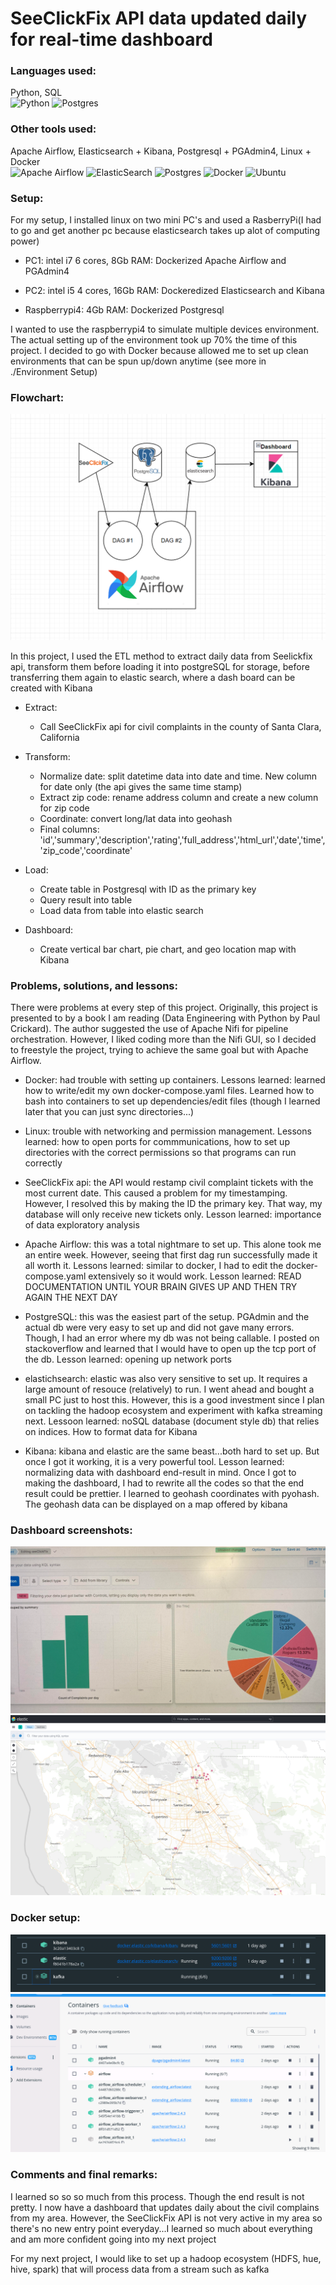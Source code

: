 # SeeClickFix API data updated daily for real-time dashboard

### Languages used:
Python, SQL <br />
![Python](https://img.shields.io/badge/python-3670A0?style=for-the-badge&logo=python&logoColor=ffdd54)
![Postgres](https://img.shields.io/badge/postgres-%23316192.svg?style=for-the-badge&logo=postgresql&logoColor=white)

### Other tools used:
Apache Airflow, Elasticsearch + Kibana, Postgresql + PGAdmin4, Linux + Docker <br />
![Apache Airflow](https://img.shields.io/badge/Apache%20Airflow-017CEE?style=for-the-badge&logo=Apache%20Airflow&logoColor=white)
![ElasticSearch](https://img.shields.io/badge/-ElasticSearch-005571?style=for-the-badge&logo=elasticsearch)
![Postgres](https://img.shields.io/badge/postgres-%23316192.svg?style=for-the-badge&logo=postgresql&logoColor=white)
![Docker](https://img.shields.io/badge/docker-%230db7ed.svg?style=for-the-badge&logo=docker&logoColor=white)
![Ubuntu](https://img.shields.io/badge/Ubuntu-E95420?style=for-the-badge&logo=ubuntu&logoColor=white)


### Setup:
For my setup, I installed linux on two mini PC's and used a RasberryPi(I had to go and get another pc because elasticsearch takes up alot of computing power)

 - PC1: intel i7 6 cores, 8Gb RAM:
    Dockerized Apache Airflow and PGAdmin4
 
 - PC2: intel i5 4 cores, 16Gb RAM:
    Dockeredized Elasticsearch and Kibana

 - Raspberrypi4: 4Gb RAM:
    Dockerized Postgresql

I wanted to use the raspberrypi4 to simulate multiple devices environment.
The actual setting up of the environment took up 70% the time of this project. I decided to go with Docker because allowed me to set up clean environments that can be spun up/down anytime (see more in ./Environment Setup)

### Flowchart:
![flowchart](./flowchart.png "Flow Chart")

In this project, I used the ETL method to extract daily data from Seelickfix api, transform them before loading it into postgreSQL for storage, before transferring them again to elastic search, where a dash board can be created with Kibana

 - Extract: 
    + Call SeeClickFix api for civil complaints in the county of Santa Clara, California

 - Transform:
    + Normalize date: split datetime data into date and time. New column for date only (the api gives the same time stamp)
    + Extract zip code: rename address column and create a new column for zip code
    + Coordinate: convert long/lat data into geohash
    + Final columns: 'id','summary','description','rating','full_address','html_url','date','time','zip_code','coordinate'

 - Load:
    + Create table in Postgresql with ID as the primary key
    + Query result into table
    + Load data from table into elastic search

 - Dashboard:
    + Create vertical bar chart, pie chart, and geo location map with Kibana

### Problems, solutions, and lessons:

There were problems at every step of this project. Originally, this project is presented to by a book I am reading (Data Engineering with Python by Paul Crickard). The author suggested the use of Apache Nifi for pipeline orchestration. However, I liked coding more than the Nifi GUI, so I decided to freestyle the project, trying to achieve the same goal but with Apache Airflow.

 - Docker: had trouble with setting up containers. Lessons learned: learned how to write/edit my own docker-compose.yaml files. Learned how to bash into containers to set up dependencies/edit files (though I learned later that you can just sync directories...)

 - Linux: trouble with networking and permission management. Lessons learned: how to open ports for commmunications, how to set up directories with the correct permissions so that programs can run correctly

 - SeeClickFix api: the API would restamp civil complaint tickets with the most current date. This caused a problem for my timestamping. However, I resolved this by making the ID the primary key. That way, my database will only receive new tickets only. Lesson learned: importance of data exploratory analysis

 - Apache Airflow: this was a total nightmare to set up. This alone took me an entire week. However, seeing that first dag run successfully made it all worth it. Lessons learned: similar to docker, I had to edit the docker-compose.yaml extensively so it would work. Lesson learned: READ DOCUMENTATION UNTIL YOUR BRAIN GIVES UP AND THEN TRY AGAIN THE NEXT DAY

  - PostgreSQL: this was the easiest part of the setup. PGAdmin and the actual db were very easy to set up and did not gave many errors. Though, I had an error where my db was not being callable. I posted on stackoverflow and learned that I would have to open up the tcp port of the db. Lesson learned: opening up network ports

  - elastichsearch: elastic was also very sensitive to set up. It requires a large amount of resouce (relatively) to run. I went ahead and bought a small PC just to host this. However, this is a good investment since I plan on tackling the hadoop ecosystem and experiment with kafka streaming next. Lessoon learned: noSQL database (document style db) that relies on indices. How to format data for Kibana

  - Kibana: kibana and elastic are the same beast...both hard to set up. But once I got it working, it is a very powerful tool. Lesson learned: normalizing data with dashboard end-result in mind. Once I got to making the dashboard, I had to rewrite all the codes so that the end result could be prettier. I learned to geohash coordinates with pyohash. The geohash data can be displayed on a map offered by kibana

### Dashboard screenshots:

![pic](./Relevant%20Screenshots/normalcharts_kibana.png "piechart + barchart")
![pic](./Relevant%20Screenshots/geolocationmap_kibana.png "geomap")

### Docker setup:

![pic](./Relevant%20Screenshots/elastic%2Bkibana_docker.png)
![pic](./Relevant%20Screenshots/pgadmin%2Bairflow_docker.png)

### Comments and final remarks:

I learned so so so much from this process. Though the end result is not pretty. I now have a dashboard that updates daily about the civil complains from my area. However, the SeeClickFix API is not very active in my area so there's no new entry point everyday...I learned so much about everything and am more confident going into my next project

For my next project, I would like to set up a hadoop ecosystem (HDFS, hue, hive, spark) that will process data from a stream such as kafka
